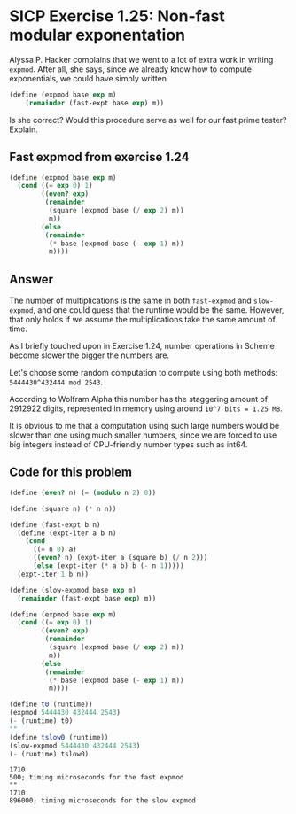 # SICP Exercise 1.25: Non-fast modular exponentation

Alyssa P. Hacker complains that we went to a lot of extra work in writing `expmod`. After all, she says, since we already know how to compute exponentials, we could have simply written

```scheme
(define (expmod base exp m)
    (remainder (fast-expt base exp) m))
```

Is she correct? Would this procedure serve as well for our fast prime tester? Explain.

## Fast expmod from exercise 1.24

```scheme
(define (expmod base exp m)
  (cond ((= exp 0) 1)
        ((even? exp)
         (remainder
          (square (expmod base (/ exp 2) m))
          m))
        (else
         (remainder
          (* base (expmod base (- exp 1) m))
          m))))
```

## Answer

The number of multiplications is the same in both `fast-expmod` and `slow-expmod`, and one could guess that the runtime would be the same.
However, that only holds if we assume the multiplications take the same amount of time.

As I briefly touched upon in Exercise 1.24,
number operations in Scheme become slower the bigger the numbers are.

Let's choose some random computation to compute using both methods:
```5444430^432444 mod 2543```.

According to Wolfram Alpha this number has the staggering amount of 2912922 digits,
represented in memory using around `10^7 bits = 1.25 MB`.

It is obvious to me that a computation using such large numbers would be slower than one using much smaller numbers,
since we are forced to use big integers instead of CPU-friendly number types such as int64.

## Code for this problem

```scheme
(define (even? n) (= (modulo n 2) 0))

(define (square n) (* n n))

(define (fast-expt b n)
  (define (expt-iter a b n)
    (cond
      ((= n 0) a)
      ((even? n) (expt-iter a (square b) (/ n 2)))
      (else (expt-iter (* a b) b (- n 1)))))
  (expt-iter 1 b n))

(define (slow-expmod base exp m)
  (remainder (fast-expt base exp) m))

(define (expmod base exp m)
  (cond ((= exp 0) 1)
        ((even? exp)
         (remainder
          (square (expmod base (/ exp 2) m))
          m))
        (else
         (remainder
          (* base (expmod base (- exp 1) m))
          m))))

(define t0 (runtime))
(expmod 5444430 432444 2543)
(- (runtime) t0)
""
(define tslow0 (runtime))
(slow-expmod 5444430 432444 2543)
(- (runtime) tslow0)
```

```
1710
500; timing microseconds for the fast expmod
""
1710
896000; timing microseconds for the slow expmod
```